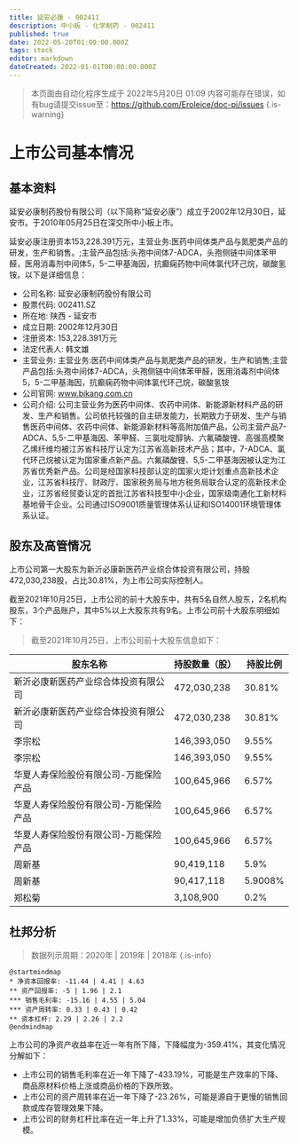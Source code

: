 ```yaml
---
title: 延安必康 - 002411
description: 中小板 - 化学制药 - 002411
published: true
date: 2022-05-20T01:09:00.000Z
tags: stock
editor: markdown
dateCreated: 2022-01-01T00:00:00.000Z
---
```


> 本页面由自动化程序生成于 2022年5月20日 01:09
> 内容可能存在错误，如有bug请提交issue至：https://github.com/Eroleice/doc-pi/issues
{.is-warning}

# 上市公司基本情况

## 基本资料

延安必康制药股份有限公司（以下简称“延安必康”）成立于2002年12月30日，延安市。于2010年05月25日在深交所中小板上市。

延安必康注册资本153,228.391万元，主营业务:医药中间体类产品与氮肥类产品的研发，生产和销售。;主营产品包括:头孢中间体7-ADCA，头孢侧链中间体苯甲醛，医用消毒剂中间体5，5-二甲基海因，抗癫痫药物中间体氯代环己烷，碳酸氢铵。以下是详细信息：

- 公司名称: 延安必康制药股份有限公司
- 股票代码: 002411.SZ
- 所在地: 陕西 - 延安市
- 成立日期: 2002年12月30日
- 注册资本: 153,228.391万元
- 法定代表人: 韩文雄
- 主营业务: 主营业务:医药中间体类产品与氮肥类产品的研发，生产和销售;主营产品包括:头孢中间体7-ADCA，头孢侧链中间体苯甲醛，医用消毒剂中间体5，5-二甲基海因，抗癫痫药物中间体氯代环己烷，碳酸氢铵
- 公司官网: www.bikang.com.cn
- 公司介绍: 公司主营业务为医药中间体、农药中间体、新能源新材料产品的研发、生产和销售。公司依托较强的自主研发能力，长期致力于研发、生产与销售医药中间体、农药中间体、新能源新材料等高附加值产品，公司主营产品7-ADCA、5,5-二甲基海因、苯甲醛、三氯吡啶醇钠、六氟磷酸锂、高强高模聚乙烯纤维均被江苏省科技厅认定为江苏省高新技术产品；其中，7-ADCA、氯代环己烷被认定为国家重点新产品。六氟磷酸锂、5,5-二甲基海因被认定为江苏省优秀新产品。公司是经国家科技部认定的国家火炬计划重点高新技术企业，江苏省科技厅、财政厅、国家税务局与地方税务局联合认定的高新技术企业，江苏省经贸委认定的首批江苏省科技型中小企业，国家级南通化工新材料基地骨干企业。公司通过ISO9001质量管理体系认证和ISO14001环境管理体系认证。


## 股东及高管情况

上市公司第一大股东为新沂必康新医药产业综合体投资有限公司，持股472,030,238股，占比30.81%，为上市公司实际控制人。

截至2021年10月25日，上市公司的前十大股东中，共有5名自然人股东，2名机构股东，3个产品账户，其中5%以上大股东共有9名。上市公司前十大股东明细如下：

> 截至2021年10月25日，上市公司前十大股东信息如下：

| 股东名称 | 持股数量（股） | 持股比例 |
| --- | --- | --- |
| 新沂必康新医药产业综合体投资有限公司 | 472,030,238 | 30.81% |
| 新沂必康新医药产业综合体投资有限公司 | 472,030,238 | 30.81% |
| 李宗松 | 146,393,050 | 9.55% |
| 李宗松 | 146,393,050 | 9.55% |
| 华夏人寿保险股份有限公司-万能保险产品 | 100,645,966 | 6.57% |
| 华夏人寿保险股份有限公司-万能保险产品 | 100,645,966 | 6.57% |
| 华夏人寿保险股份有限公司-万能保险产品 | 100,645,966 | 6.57% |
| 周新基 | 90,419,118 | 5.9% |
| 周新基 | 90,417,118 | 5.9008% |
| 郑松菊 | 3,108,900 | 0.2% |




## 杜邦分析

> 数据列示周期：2020年 | 2019年 | 2018年
{.is-info}

```plantuml
@startmindmap
* 净资本回报率: -11.44 | 4.41 | 4.63
** 资产回报率: -5 | 1.96 | 2.1
*** 销售毛利率: -15.16 | 4.55 | 5.04
*** 资产周转率: 0.33 | 0.43 | 0.42
** 资本杠杆: 2.29 | 2.26 | 2.2
@endmindmap
```

上市公司的净资产收益率在近一年有所下降，下降幅度为-359.41%，其变化情况分解如下：
- 上市公司的销售毛利率在近一年下降了-433.19%，可能是生产效率的下降、商品原材料价格上涨或商品价格的下跌所致。
- 上市公司的资产周转率在近一年下降了-23.26%，可能是源自于更慢的销售回款或库存管理效果下降。
- 上市公司的财务杠杆比率在近一年上升了1.33%，可能是增加负债扩大生产规模。

